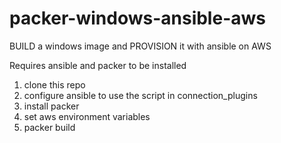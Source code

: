 # packer-windows-ansible-aws
BUILD a windows image and PROVISION it with ansible on AWS

Requires ansible and packer to be installed

1. clone this repo
2. configure ansible to use the script in connection_plugins
3. install packer
4. set aws environment variables
5. packer build
